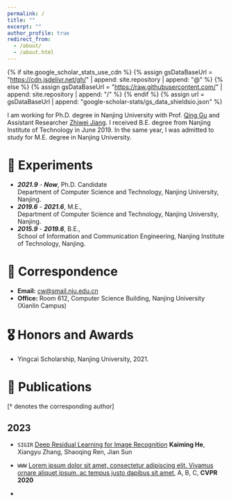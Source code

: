 ```yaml
---
permalink: /
title: ""
excerpt: ""
author_profile: true
redirect_from: 
  - /about/
  - /about.html
---
```


{% if site.google_scholar_stats_use_cdn %}
{% assign gsDataBaseUrl = "https://cdn.jsdelivr.net/gh/" | append: site.repository | append: "@" %}
{% else %}
{% assign gsDataBaseUrl = "https://raw.githubusercontent.com/" | append: site.repository | append: "/" %}
{% endif %}
{% assign url = gsDataBaseUrl | append: "google-scholar-stats/gs_data_shieldsio.json" %}

<span class='anchor' id='about-me'></span>

I am working for Ph.D. degree in Nanjing University with Prof. [Qing Gu](https://isetnju.github.io/guq/index.html) and Assistant Researcher [Zhiwei Jiang](https://cs.nju.edu.cn/jzw/).
I received B.E. degree from Nanjing Institute of Technology in June 2019. In the same year, I was admitted to study for M.E. degree in Nanjing University.

# 📖 Experiments

- ***2021.9*** - ***Now***, Ph.D. Candidate  
Department of Computer Science and Technology, Nanjing University, Nanjing.
- ***2019.6*** - ***2021.6***, M.E.,  
Department of Computer Science and Technology, Nanjing University, Nanjing.  
- ***2015.9*** - ***2019.6***, B.E.,  
School of Information and Communication Engineering, Nanjing Institute of Technology, Nanjing.  

# 💬 Correspondence

- **Email:** cw@smail.nju.edu.cn  
- **Office:** Room 612, Computer Science Building, Nanjing University (Xianlin Campus)

# 🎖 Honors and Awards

- Yingcai Scholarship, Nanjing University, 2021.  

# 📝 Publications 

[† denotes the corresponding author]

## 2023

- `SIGIR`
[Deep Residual Learning for Image Recognition](https://openaccess.thecvf.com/content_cvpr_2016/papers/He_Deep_Residual_Learning_CVPR_2016_paper.pdf)
**Kaiming He**, Xiangyu Zhang, Shaoqing Ren, Jian Sun

- `WWW` [Lorem ipsum dolor sit amet, consectetur adipiscing elit. Vivamus ornare aliquet ipsum, ac tempus justo dapibus sit amet](https://github.com), A, B, C, **CVPR 2020**
- 
